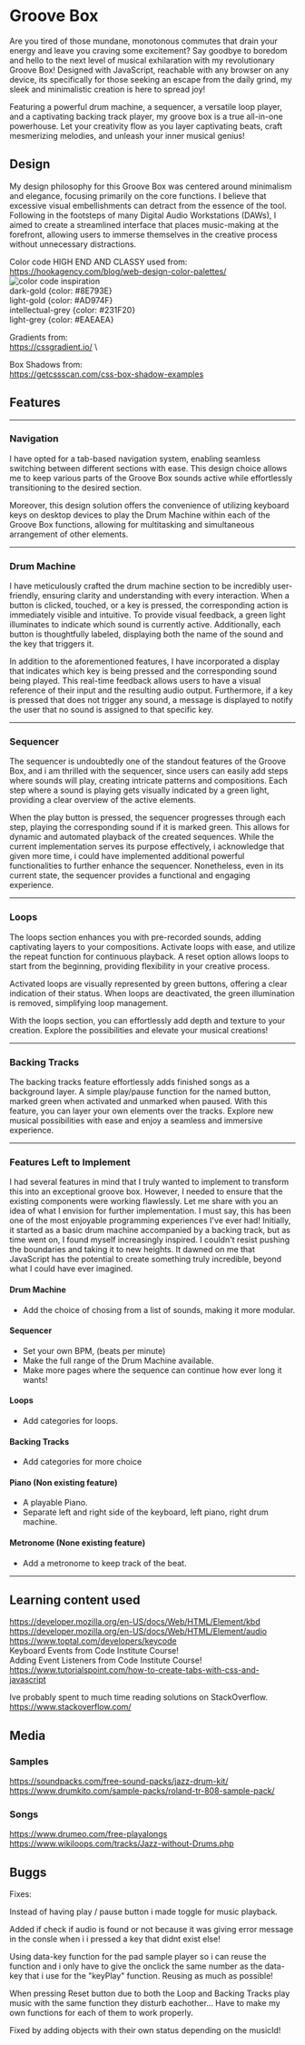 # Groove Box

Are you tired of those mundane, monotonous commutes that drain your energy and leave you craving some excitement? Say goodbye to boredom and hello to the next level of musical exhilaration with my revolutionary Groove Box! Designed with JavaScript, reachable with any browser on any device, its specifically for those seeking an escape from the daily grind, my sleek and minimalistic creation is here to spread joy!

Featuring a powerful drum machine, a sequencer, a versatile loop player, and a captivating backing track player, my groove box is a true all-in-one powerhouse. Let your creativity flow as you layer captivating beats, craft mesmerizing melodies, and unleash your inner musical genius!

## Design

My design philosophy for this Groove Box was centered around minimalism and elegance, focusing primarily on the core functions. I believe that excessive visual embellishments can detract from the essence of the tool. Following in the footsteps of many Digital Audio Workstations (DAWs), I aimed to create a streamlined interface that places music-making at the forefront, allowing users to immerse themselves in the creative process without unnecessary distractions.

Color code HIGH END AND CLASSY used from: \
https://hookagency.com/blog/web-design-color-palettes/ \
![color code inspiration](assets/readme/color-ideas-web-design-classy-distinctive.webp) \
dark-gold {color: #8E793E} \
light-gold {color: #AD974F}\
intellectual-grey {color: #231F20} \
light-grey {color: #EAEAEA}

Gradients from: \
https://cssgradient.io/ \

Box Shadows from: \
https://getcssscan.com/css-box-shadow-examples

## Features

---

### Navigation

I have opted for a tab-based navigation system, enabling seamless switching between different sections with ease. This design choice allows me to keep various parts of the Groove Box sounds active while effortlessly transitioning to the desired section.

Moreover, this design solution offers the convenience of utilizing keyboard keys on desktop devices to play the Drum Machine within each of the Groove Box functions, allowing for multitasking and simultaneous arrangement of other elements.

---

### Drum Machine

I have meticulously crafted the drum machine section to be incredibly user-friendly, ensuring clarity and understanding with every interaction. When a button is clicked, touched, or a key is pressed, the corresponding action is immediately visible and intuitive. To provide visual feedback, a green light illuminates to indicate which sound is currently active. Additionally, each button is thoughtfully labeled, displaying both the name of the sound and the key that triggers it.

In addition to the aforementioned features, I have incorporated a display that indicates which key is being pressed and the corresponding sound being played. This real-time feedback allows users to have a visual reference of their input and the resulting audio output. Furthermore, if a key is pressed that does not trigger any sound, a message is displayed to notify the user that no sound is assigned to that specific key.

---

### Sequencer

The sequencer is undoubtedly one of the standout features of the Groove Box, and i am thrilled with the sequencer, since users can easily add steps where sounds will play, creating intricate patterns and compositions. Each step where a sound is playing gets visually indicated by a green light, providing a clear overview of the active elements.

When the play button is pressed, the sequencer progresses through each step, playing the corresponding sound if it is marked green. This allows for dynamic and automated playback of the created sequences. While the current implementation serves its purpose effectively, i acknowledge that given more time, i could have implemented additional powerful functionalities to further enhance the sequencer. Nonetheless, even in its current state, the sequencer provides a functional and engaging experience.

---

### Loops

The loops section enhances you with pre-recorded sounds, adding captivating layers to your compositions. Activate loops with ease, and utilize the repeat function for continuous playback. A reset option allows loops to start from the beginning, providing flexibility in your creative process.

Activated loops are visually represented by green buttons, offering a clear indication of their status. When loops are deactivated, the green illumination is removed, simplifying loop management.

With the loops section, you can effortlessly add depth and texture to your creation. Explore the possibilities and elevate your musical creations!

---

### Backing Tracks

The backing tracks feature effortlessly adds finished songs as a background layer. A simple play/pause function for the named button, marked green when activated and unmarked when paused. With this feature, you can layer your own elements over the tracks. Explore new musical possibilities with ease and enjoy a seamless and immersive experience.

---

### Features Left to Implement

I had several features in mind that I truly wanted to implement to transform this into an exceptional groove box. However, I needed to ensure that the existing components were working flawlessly. Let me share with you an idea of what I envision for further implementation. I must say, this has been one of the most enjoyable programming experiences I've ever had! Initially, it started as a basic drum machine accompanied by a backing track, but as time went on, I found myself increasingly inspired. I couldn't resist pushing the boundaries and taking it to new heights. It dawned on me that JavaScript has the potential to create something truly incredible, beyond what I could have ever imagined.

#### Drum Machine

- Add the choice of chosing from a list of sounds, making it more modular.

#### Sequencer

- Set your own BPM, (beats per minute)
- Make the full range of the Drum Machine available.
- Make more pages where the sequence can continue how ever long it wants!

#### Loops

- Add categories for loops.

#### Backing Tracks

- Add categories for more choice

#### Piano (Non existing feature)

- A playable Piano.
- Separate left and right side of the keyboard, left piano, right drum machine.

#### Metronome (None existing feature)

- Add a metronome to keep track of the beat.

---

## Learning content used

https://developer.mozilla.org/en-US/docs/Web/HTML/Element/kbd \
https://developer.mozilla.org/en-US/docs/Web/HTML/Element/audio \
https://www.toptal.com/developers/keycode \
Keyboard Events from Code Institute Course! \
Adding Event Listeners from Code Institute Course! \
https://www.tutorialspoint.com/how-to-create-tabs-with-css-and-javascript

Ive probably spent to much time reading solutions on StackOverflow. \
https://www.stackoverflow.com/

## Media

### Samples

https://soundpacks.com/free-sound-packs/jazz-drum-kit/
https://www.drumkito.com/sample-packs/roland-tr-808-sample-pack/

### Songs

https://www.drumeo.com/free-playalongs \
https://www.wikiloops.com/tracks/Jazz-without-Drums.php

## Buggs

Fixes:

Instead of having play / pause button i made toggle for music playback.

Added if check if audio is found or not because it was giving error message in the consle when i i pressed a key that didnt exist else!

Using data-key function for the pad sample player so i can reuse the function and i only have to give the onclick the same number as the data-key that i use for the "keyPlay" function. Reusing as much as possible!

When pressing Reset button due to both the Loop and Backing Tracks play music with the same function they disturb eachother... Have to make my own functions for each of them to work properly.

Fixed by adding objects with their own status depending on the musicId!
